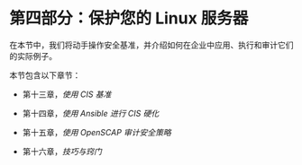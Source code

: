 # 第四部分：保护您的 Linux 服务器

在本节中，我们将动手操作安全基准，并介绍如何在企业中应用、执行和审计它们的实际例子。

本节包含以下章节：

+   第十三章，*使用 CIS 基准*

+   第十四章，*使用 Ansible 进行 CIS 硬化*

+   第十五章，*使用 OpenSCAP 审计安全策略*

+   第十六章，*技巧与窍门*
